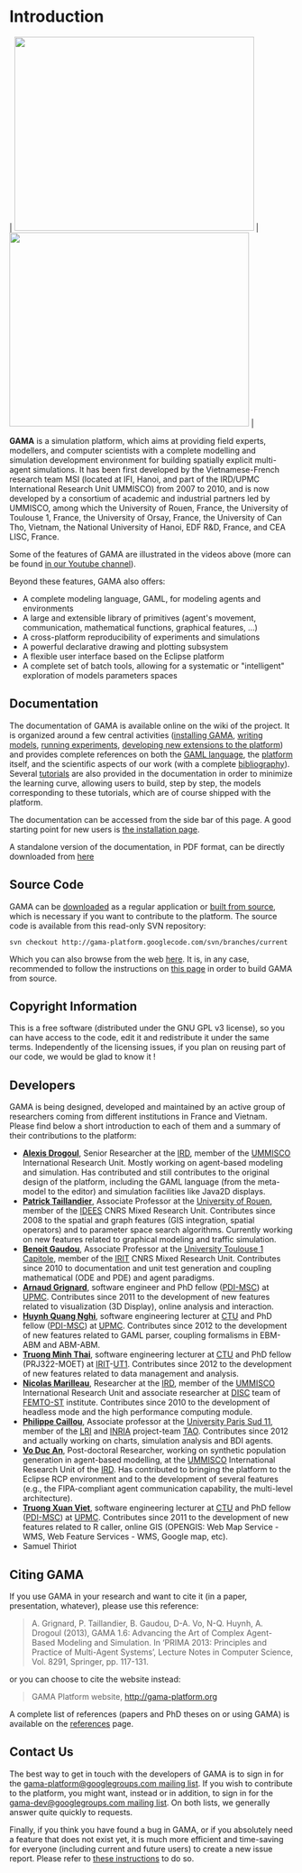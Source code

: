 # Introduction




| <a href='http://www.youtube.com/watch?feature=player_embedded&v=6m_-UY8UBuk' target='_blank'><img src='http://img.youtube.com/vi/6m_-UY8UBuk/0.jpg' width='425' height=344 /></a> | <a href='http://www.youtube.com/watch?feature=player_embedded&v=ycbeYxV2B7M' target='_blank'><img src='http://img.youtube.com/vi/ycbeYxV2B7M/0.jpg' width='425' height=344 /></a> |


**GAMA** is a simulation platform, which aims at providing field experts, modellers, and computer scientists with a complete modelling and simulation development environment for building spatially explicit multi-agent simulations. It has been first developed by the Vietnamese-French research team MSI (located at IFI, Hanoi, and part of the IRD/UPMC International Research Unit UMMISCO) from 2007 to 2010, and is now developed by a consortium of academic and industrial partners led by UMMISCO, among which the University of Rouen, France, the University of Toulouse 1, France, the University of Orsay, France, the University of Can Tho, Vietnam, the National University of Hanoi, EDF R&D, France, and CEA LISC, France.

Some of the features of GAMA are illustrated in the videos above (more can be found [in our Youtube channel](http://www.youtube.com/channel/UCWJ1kWGDDI-9u2f2uD0gcaQ)).

Beyond these features, GAMA also offers:
  * A complete modeling language, GAML, for modeling agents and environments
  * A large and extensible library of primitives (agent's movement, communication, mathematical functions, graphical features, ...)
  * A cross-platform reproducibility of experiments and simulations
  * A powerful declarative drawing and plotting subsystem
  * A flexible user interface based on the Eclipse platform
  * A complete set of batch tools, allowing for a systematic or "intelligent" exploration of models parameters spaces





## Documentation
The documentation of GAMA is available online on the wiki of the project. It is organized around a few central activities ([installing GAMA](G__Installation), [writing models](G__WritingModels), [running experiments](G__LaunchingExperiments), [developing new extensions to the platform](G__DevelopingExtensions)) and provides complete references on both the [GAML language](G__GamlLanguage), the [platform](G__Platform) itself, and the scientific aspects of our work (with a complete [bibliography](G__References)). Several [tutorials](G__Tutorials) are also provided in the documentation in order to minimize the learning curve, allowing users to build, step by step, the models corresponding to these tutorials, which are of course shipped with the platform.

The documentation can be accessed from the side bar of this page. A good starting point for new users is [the installation page](G__Installation).

A standalone version of the documentation, in PDF format, can be directly downloaded from [here](pdf/GAMA%201.6.1%20Documentation.pdf)




## Source Code
GAMA can be [downloaded](G__Downloads) as a regular application or [built from source](https://code.google.com/p/gama-platform/source/checkout), which is necessary if you want to contribute to the platform.
The source code is available from this read-only SVN repository:

`svn checkout http://gama-platform.googlecode.com/svn/branches/current `

Which you can also browse from the web [here](http://code.google.com/p/gama-platform/source/browse/).
It is, in any case, recommended to follow the instructions on [this page](G__InstallingSvnVersion) in order to build GAMA from source.




## Copyright Information
This is a free software (distributed under the GNU GPL v3 license), so you can have access to the code, edit it and redistribute it under the same terms. Independently of the licensing issues, if you plan on reusing part of our code, we would be glad to know it !




## Developers
GAMA is being designed, developed and maintained by an active group of researchers coming from different institutions in France and Vietnam. Please find below a short introduction to each of them and a summary of their contributions to the platform:

  * **[Alexis Drogoul](https://www.researchgate.net/profile/Alexis_Drogoul)**, Senior Researcher at the [IRD](http://www.ird.fr), member of the [UMMISCO](http://www.ummisco.ird.fr) International Research Unit. Mostly working on agent-based modeling and simulation. Has contributed and still contributes to the original design of the platform, including the GAML language (from the meta-model to the editor) and simulation facilities like Java2D displays.
  * **[Patrick Taillandier](https://www.researchgate.net/profile/Patrick_Taillandier)**, Associate Professor at the [University of Rouen](http://www.univ-rouen.fr/), member of the [IDEES](http://www.umr-idees.fr/) CNRS Mixed Research Unit. Contributes since 2008 to the spatial and graph features (GIS integration, spatial operators) and to parameter space search algorithms. Currently working on new features related to graphical modeling and traffic simulation.
  * **[Benoit Gaudou](http://www.researchgate.net/profile/Benoit_Gaudou)**, Associate Professor at the [University Toulouse 1 Capitole](http://www.ut-capitole.fr/), member of the [IRIT](http://www.irit.fr/) CNRS Mixed Research Unit. Contributes since 2010 to documentation and unit test generation and coupling mathematical (ODE and PDE) and agent paradigms.
  * **[Arnaud Grignard](https://www.researchgate.net/profile/Arnaud_Grignard)**, software engineer and PhD fellow ([PDI-MSC](http://www.ummisco.ird.fr/pdi/)) at [UPMC](http://www.upmc.fr/). Contributes since 2011 to the development of new features related to visualization (3D Display), online analysis and interaction.
  * **[Huynh Quang Nghi](https://www.researchgate.net/profile/Huynh_Nghi)**, software engineering lecturer at [CTU](http://www.ctu.edu.vn) and PhD fellow ([PDI-MSC](http://www.ummisco.ird.fr/pdi/)) at [UPMC](http://www.upmc.fr/). Contributes since 2012 to the development of new features related to GAML parser, coupling formalisms in EBM-ABM and ABM-ABM.
  * **[Truong Minh Thai](https://www.researchgate.net/profile/Thai_Truong_Minh)**, software engineering lecturer at [CTU](http://www.ctu.edu.vn/) and PhD fellow (PRJ322-MOET) at [IRIT](http://www.irit.fr/)-[UT1](http://www.ut-capitole.fr/). Contributes since 2012 to the development of new features related to data management and analysis.
  * **[Nicolas Marilleau](http://www.ummisco.ird.fr/index.php?option=com_members&view=member&uid=62&Itemid=70)**, Researcher at the [IRD](http://www.ird.fr), member of the [UMMISCO](http://www.ummisco.ird.fr) International Research Unit and associate researcher at [DISC](http://disc.univ-fcomte.fr) team of [FEMTO-ST](http://www.femto-st.fr) institute. Contributes since 2010 to the development of headless mode and the high performance computing module.
  * **[Philippe Caillou](https://www.lri.fr/~caillou)**, Associate professor at the [University Paris Sud 11](http://www.u-psud.fr), member of the [LRI](http://www.lri.fr) and [INRIA](http://www.inria.fr) project-team [TAO](https://tao.lri.fr/tiki-index.php). Contributes since 2012 and actually working on charts, simulation analysis and BDI agents.
  * **[Vo Duc An](https://www.researchgate.net/profile/Duc-An_Vo)**, Post-doctoral Researcher, working on synthetic population generation in agent-based modelling, at the [UMMISCO](http://www.ummisco.ird.fr) International Research Unit of the [IRD](http://www.ird.fr). Has contributed to bringing the platform to the Eclipse RCP environment and to the development of several features (e.g., the FIPA-compliant agent communication capability, the multi-level architecture).
  * **[Truong Xuan Viet](https://www.researchgate.net/profile/Viet_Truong_Xuan)**, software engineering lecturer at [CTU](http://www.ctu.edu.vn) and PhD fellow ([PDI-MSC](http://www.ummisco.ird.fr/pdi/)) at [UPMC](http://www.upmc.fr/). Contributes since 2011 to the development of new features related to R caller, online GIS (OPENGIS: Web Map Service - WMS, Web Feature Services - WMS, Google map, etc).
  * Samuel Thiriot




## Citing GAMA
If you use GAMA in your research and want to cite it (in a paper, presentation, whatever), please use this reference:

> A. Grignard, P. Taillandier, B. Gaudou, D-A. Vo, N-Q. Huynh, A. Drogoul (2013), GAMA 1.6: Advancing the Art of Complex Agent-Based Modeling and Simulation. In ‘PRIMA 2013: Principles and Practice of Multi-Agent Systems’, Lecture Notes in Computer Science, Vol. 8291, Springer, pp. 117-131.

or you can choose to cite the website instead:
> GAMA Platform website, http://gama-platform.org

A complete list of references (papers and PhD theses on or using GAMA) is available on the [references](G__References) page.



## Contact Us
The best way to get in touch with the developers of GAMA is to sign in for the [gama-platform@googlegroups.com mailing list](http://groups.google.com/group/gama-platform). If you wish to contribute to the platform, you might want, instead or in addition, to sign in for the [gama-dev@googlegroups.com mailing list](http://groups.google.com/group/gama-dev). On both lists, we generally answer quite quickly to requests.

Finally, if you think you have found a bug in GAMA, or if you absolutely need a feature that does not exist yet, it is much more efficient and time-saving for everyone (including current and future users) to create a new issue report. Please refer to [these instructions](G__Troubleshooting#Submitting_an_Issue) to do so.